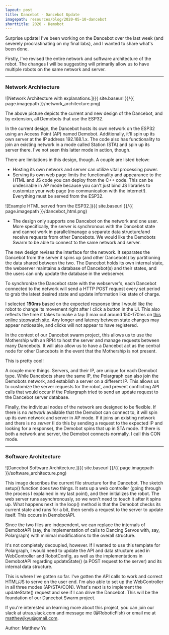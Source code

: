 ```yaml
---
layout: post
title: Dancebot - Dancebot Update
imagepath: resources/blog/2020-05-10-dancebot
shorttitle: 2020 - Demobot
---
```


Surprise update! I've been working on the Dancebot over the last week (and severely procrastinating on my final labs), and I wanted to share what's been done.

Firstly, I've revised the entire network and software architecture of the robot. The changes I will be suggesting will primarily allow us to have multiple robots on the same network and server.

---

### Network Architecture

![Network Architecture with explanations.]({{ site.baseurl }}/{{ page.imagepath }}/network_architecture.png)

The above picture depicts the current and new design of the Dancebot, and by extension, all Demobots that use the ESP32.

In the current design, the Dancebot hosts its own network on the ESP32 using an Access Point (AP) named Demobot. Additionally, it'll spin up its own server at the IP address 192.168.1.x. The code also has functionality to join an existing network in a mode called Station (STA) and spin up its server there. I've not seen this latter mode in action, though.

There are limitations in this design, though. A couple are listed below:

* Hosting its own network and server can utilize vital processing power.
* Serving its own web page limits the functionality and appearance to the HTML and JS code you can deploy from the C++ code. This can be undesirable in AP mode because you can't just bind JS libraries to customize your web page (no communication with the internet!). Everything must be served from the ESP32.

![Example HTML served from the ESP32.]({{ site.baseurl }}/{{ page.imagepath }}/dancebot_html.png)

* The design only supports one Dancebot on the network and one user. More specifically, the server is synchronous with the Dancebot state and cannot work in parallel/manage a separate data structure/and receive requests from other Dancebots. We would like the Demobots Swarm to be able to connect to the same network and server.

The new design revises the interface for the network. It separates the Dancebot from the server it spins up (and other Dancebots) by partitioning the data shared between the two. The Dancebot holds its own internal state, the webserver maintains a database of Dancebot(s) and their states, and the users can only update the database in the webserver.

To synchronize the Dancebot state with the webserver's, each Dancebot connected to the network will send a HTTP POST request every set period to grab the latest desired state and update information like state of charge.

I selected **150ms** based on the expected response time I would like the robot to change its movement right after I click a button in the UI. This also reflects the time it takes to make a tap (I max out around 150-170ms on [this online stopwatch site](https://stopwatch.onlineclock.net/games/howfast/). Any longer and latency between state changes may appear noticeable, and clicks will not appear to have registered.

In the context of our Dancebot swarm project, this allows us to use the Mothership with an RPI4 to host the server and manage requests between many Dancebots. It will also allow us to have a Dancebot act as the central node for other Dancebots in the event that the Mothership is not present.

This is pretty cool!

A couple more things. Servers, and their IP, are unique for each Demobot type. While Dancebots share the same IP, the Polargraph can also join the Demobots network, and establish a server on a different IP. This allows us to customize the server requests for the robot, and prevent conflicting API calls that would occur if the Polargraph tried to send an update request to the Dancebot server database.

Finally, the individual nodes of the network are designed to be flexible. If there is no *network* available that the Demobot can connect to, it will spin up its own network and server in AP mode. If it joins an existing network and there is no *server* (I do this by sending a request to the expected IP and looking for a response), the Demobot spins that up in STA mode. If there is both a network and server, the Demobot connects normally. I call this CON mode.

---

### Software Architecture

![Dancebot Software Architecture.]({{ site.baseurl }}/{{ page.imagepath }}/software_architecture.png)

This image describes the current file structure for the Dancebot. The sketch setup() function does two things. It sets up a web controller (going through the process I explained in my last point), and then initializes the robot. The web server runs asynchronously, so we won't need to touch it after it spins up. What happens next in the loop() method is that the Demobot checks its current state and runs for a bit, then sends a request to the server to update itself. This occurs in DemobotAPI.

Since the two files are independent, we can replace the internals of DemobotAPI (say, the implementation of calls to Dancing Servos with, say, Polargraph) with minimal modifications to the overall structure.

It's not completely decoupled, however. If I wanted to use this template for Polargraph, I would need to update the API and data structure used in WebController and RobotConfig, as well as the implementations in DemobotAPI regarding updateState() (a POST request to the server) and its internal data structure.

This is where I've gotten so far. I've gotten the API calls to work and correct HTML/JS to serve on the user end. I'm also able to set up the WebController in all three modes (AP/STA/CON). What's next is to implement the updateState() request and see if I can drive the Dancebot. This will be the foundation of our Dancebot Swarm project.

If you're interested on learning more about this project, you can join our slack at utras.slack.com and message me (@RoboticFish) or email me at matthewjkyu@gmail.com.

Author: Matthew Yu
